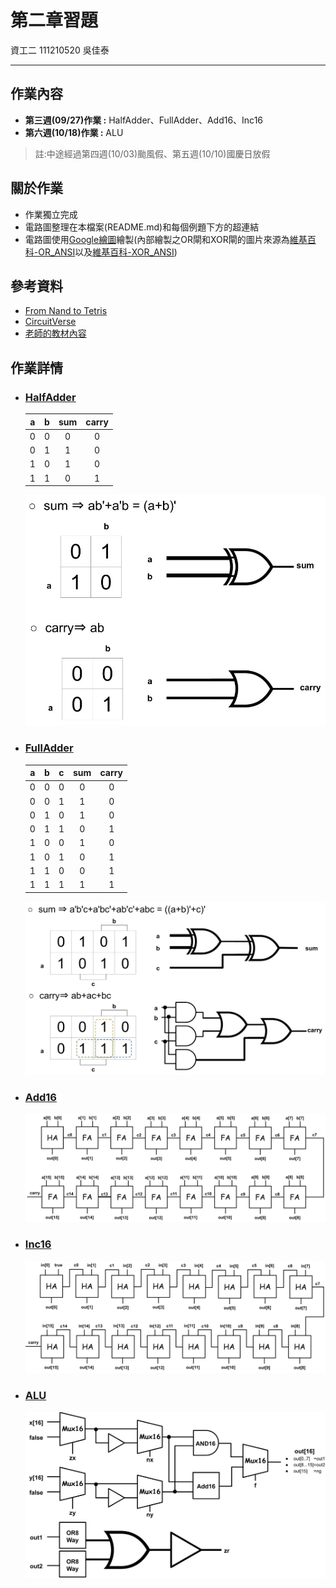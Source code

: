 # 第二章習題
資工二 111210520 吳佳泰

---

## 作業內容
* **第三週(09/27)作業 :** HalfAdder、FullAdder、Add16、Inc16
* **第六週(10/18)作業 :** ALU
> 註:中途經過第四週(10/03)颱風假、第五週(10/10)國慶日放假

## 關於作業
* 作業獨立完成
* 電路圖整理在本檔案(README.md)和每個例題下方的超連結
* 電路圖使用[Google繪圖](https://docs.google.com/drawings/d/16axyYoLa7msynRIwtvtNS606HYFQQHoPoyoQr2v-9Pc/edit?hl=zh-tw)繪製(內部繪製之OR閘和XOR閘的圖片來源為[維基百科-OR_ANSI](https://zh.wikipedia.org/zh-tw/%E6%88%96%E9%97%A8#/media/File:OR_ANSI.svg)以及[維基百科-XOR_ANSI](https://commons.wikimedia.org/wiki/File:XOR_ANSI.svg))

## 參考資料
* [From Nand to Tetris](https://www.nand2tetris.org/)
* [CircuitVerse](https://circuitverse.org/)
* [老師的教材內容](https://github.com/ccc113a/_co/blob/master/02/%E8%9E%A2%E5%B9%95%E5%BF%AB%E7%85%A7%202021-10-07%20%E4%B8%8A%E5%8D%889.51.16.png)

## 作業詳情
* ### [HalfAdder](HalfAdder.hdl)
    |   a   |   b   |  sum  | carry |
    |:---: |:---: |:---: |:---:
    |   0   |   0   |   0   |   0   |
    |   0   |   1   |   1   |   0   |
    |   1   |   0   |   1   |   0   |
    |   1   |   1   |   0   |   1   | 

    ![](HalfAdder.jpg)

* ### [FullAdder](FullAdder.hdl)
    |   a   |   b   |   c   |  sum  | carry |
    |:---: |:---: |:---: |:---: |:---: 
    |   0   |   0   |   0   |   0   |   0   |
    |   0   |   0   |   1   |   1   |   0   |
    |   0   |   1   |   0   |   1   |   0   |
    |   0   |   1   |   1   |   0   |   1   |
    |   1   |   0   |   0   |   1   |   0   |
    |   1   |   0   |   1   |   0   |   1   |
    |   1   |   1   |   0   |   0   |   1   |
    |   1   |   1   |   1   |   1   |   1   |
 
    ![](FullAdder.jpg)

* ### [Add16](Add16.hdl)
    ![](Add16.jpg)

* ### [Inc16](Inc16.hdl)
    ![](Inc16.jpg)

* ### [ALU](ALU.hdl)
    ![](ALU.jpg)